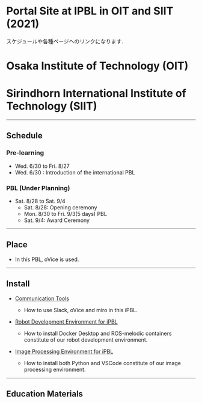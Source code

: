 #  Portal Site at IPBL in OIT and SIIT (2021) 

スケジュールや各種ページへのリンクになります．

# Osaka Institute of Technology (OIT)
# Sirindhorn International Institute of Technology (SIIT)

---
## Schedule
### Pre-learning
* Wed. 6/30 to Fri. 8/27
* Wed. 6/30 : Introduction of the international PBL

### PBL (Under Planning)
* Sat. 8/28 to Sat. 9/4
  * Sat. 8/28: Opening ceremony
  * Mon. 8/30 to Fri. 9/3(5 days) PBL
  * Sat. 9/4: Award Ceremony
---
## Place

- In this PBL, oVice is used.
---
## Install
- [Communication Tools](https://github.com/oit-ipbl/portal/blob/main/setup/commtools.md)
  - How to use Slack, oVice and miro in this iPBL.
- [Robot Development Environment for iPBL](https://github.com/oit-ipbl/portal/blob/main/setup/dockerros.md)
  - How to install Docker Desktop and ROS-melodic containers constitute of our robot development environment.

- [Image Processing Environment for iPBL](https://github.com/oit-ipbl/portal/blob/main/setup/python%2Bvscode.md)
  - How to install both Python and VSCode constitute of our image processing environment.
---
## Education Materials
